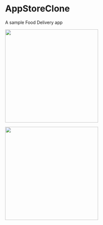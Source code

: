 # AppStoreClone
A sample Food Delivery app

<kbd> <img src="https://github.com/Edwin97/DoorRush/blob/master/Adventure%20App/Assets.xcassets/screenshot1.imageset/screenshot1.png" width="300"></kbd>

<kbd> <img src="https://github.com/Edwin97/DoorRush/blob/master/Adventure%20App/Assets.xcassets/sreenshot2.imageset/sreenshot2.png" width="300"></kbd>
